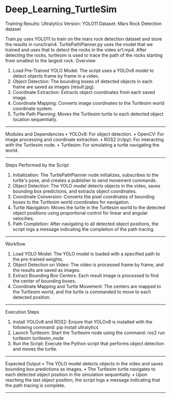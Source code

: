 # Deep_Learning_TurtleSim
Training Results:
Ultralytics Version: YOLO11
Dataset: Mars Rock Detection dataset

Train.py uses YOLO11 to train on the mars rock detection dataset and store the results in runs/train4.
TurtlePathPlanner.py uses the model that we trained and uses that to detect the rocks in the video sr1.mp4. After detecting the rocks, turtlesim is used to trace the path of the rocks starting from smallest to the largest rock.
Overview
1.	Load Pre-Trained YOLO Model:
The script uses a YOLOv8 model to detect objects frame by frame in a video.
2.	Object Detection:
The bounding boxes of detected objects in each frame are saved as images (result.jpg).
3.	Coordinate Extraction:
Extracts object coordinates from each saved image.
4.	Coordinate Mapping:
Converts image coordinates to the Turtlesim world coordinate system.
5.	Turtle Path Planning:
Moves the Turtlesim turtle to each detected object location sequentially.
________________________________________
Modules and Dependencies
•	YOLOv8: For object detection.
•	OpenCV: For image processing and coordinate extraction.
•	ROS2 (rclpy): For interacting with the Turtlesim node.
•	Turtlesim: For simulating a turtle navigating the world.
________________________________________
Steps Performed by the Script
1.	Initialization:
The TurtlePathPlanner node initializes, subscribes to the turtle's pose, and creates a publisher to send movement commands.
2.	Object Detection:
The YOLO model detects objects in the video, saves bounding box predictions, and extracts object coordinates.
3.	Coordinate Conversion:
Converts the pixel coordinates of bounding boxes to the Turtlesim world coordinates for navigation.
4.	Turtle Navigation:
Moves the turtle in the Turtlesim world to the detected object positions using proportional control for linear and angular velocities.
5.	Path Completion:
After navigating to all detected object positions, the script logs a message indicating the completion of the path tracing.
________________________________________
Workflow
1.	Load YOLO Model:
The YOLO model is loaded with a specified path to the pre-trained weights.
2.	Object Detection on Video:
The video is processed frame by frame, and the results are saved as images.
3.	Extract Bounding Box Centers:
Each result image is processed to find the center of bounding boxes.
4.	Coordinate Mapping and Turtle Movement:
The centers are mapped to the Turtlesim world, and the turtle is commanded to move to each detected position.
________________________________________
Execution Steps
1.	Install YOLOv8 and ROS2: Ensure that YOLOv8 is installed with the following command:
pip install ultralytics
2.	Launch Turtlesim:
Start the Turtlesim node using the command:
ros2 run turtlesim turtlesim_node
3.	Run the Script:
Execute the Python script that performs object detection and moves the turtle.
________________________________________
Expected Output
•	The YOLO model detects objects in the video and saves bounding box predictions as images.
•	The Turtlesim turtle navigates to each detected object position in the simulation sequentially.
•	Upon reaching the last object position, the script logs a message indicating that the path tracing is complete.
________________________________________
 
     
